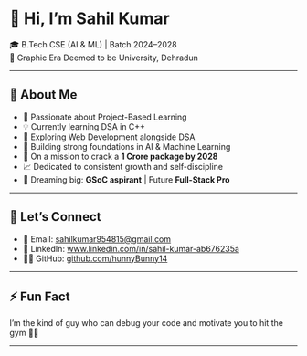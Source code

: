 # 👋 Hi, I’m Sahil Kumar

🎓 B.Tech CSE (AI & ML) | Batch 2024–2028  
📍 Graphic Era Deemed to be University, Dehradun

---

## 🚀 About Me

- 👀 Passionate about Project-Based Learning
- 💡 Currently learning DSA in C++
- 🌱 Exploring Web Development alongside DSA
- 🧠 Building strong foundations in AI & Machine Learning
- 💪 On a mission to crack a **1 Crore package by 2028**
- 📈 Dedicated to consistent growth and self-discipline
- 🤖 Dreaming big: **GSoC aspirant** | Future **Full-Stack Pro**

---

## 🤝 Let’s Connect

- 📧 Email: sahilkumar954815@gmail.com
- 💼 LinkedIn: www.linkedin.com/in/sahil-kumar-ab676235a
- 🧑‍💻 GitHub: [github.com/hunnyBunny14](https://github.com/hunnyBunny14)

---

## ⚡ Fun Fact

I’m the kind of guy who can debug your code and motivate you to hit the gym 🏋️‍♂️

---

<!---
hunnyBunny14/hunnyBunny14 is a ✨ special ✨ repository because its `README.md` (this file) appears on your GitHub profile.
You can click the Preview link to take a look at your changes.
--->
